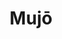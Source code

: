 ---
layout: place
title: "Mujō"
permalink: /georgia/atlanta/mujo.html
stateAbbr: GA
stateName: Georgia
cityName: Atlanta
seo:
  name: "Mujō"
  type: Restaurant
  links: https://www.mujoatl.com/
description: "Mujō serves delicious sushi in Atlanta, Georgia. Try fresh Japanese dishes for a great dining experience. Available for, and dinner."
place_id: ChIJIb9pCKMF9YgRWsQF-tZOGdI
photos:
  - name: >-
      places/ChIJIb9pCKMF9YgRWsQF-tZOGdI/photos/AeeoHcI5RbIHofCljDSes23gEq3gQWYN7-KoZnBpaEPrbbAhYfcME2asWVTPBHgvT8Kfs-ekY6lQKDZ1YAxOHd7UKZ5EwCo7ajLVFn0wJg7gb-qeCeoo4Ni0R5VQ4v8qwBZE5i9dV5N3MJ6aAJGHgun4V7DPCPFR_nCa_V0NJ3YMrTFItMu3nYhwlT-rKOFTvV0nL-WcjAtlNzh_02IK2DkBuG5l82_N15x9KkRmxMZR5-6uVNE4unMYv70fhnwnoTHZkeAJdskoX7I5oput67dhYW_mwVVZaHEP_tzJjDqeU2HafQ
    widthPx: 4800
    heightPx: 3201
    authorAttributions:
      - displayName: Mujō
        uri: https://maps.google.com/maps/contrib/110421072972987459431
        photoUri: >-
          https://lh3.googleusercontent.com/a-/ALV-UjX5W8qy4JhvmQ69Tb2mbKma9G_oDz4Qeiwagsg1eXTF3IO1dPo=s100-p-k-no-mo
    flagContentUri: >-
      https://www.google.com/local/imagery/report/?cb_client=maps_api_places.places_api&image_key=!1e10!2sAF1QipP58i8v7U0IR0_Mi1dHr446ebLJ7RG6YXPNNOuJ&hl=en-US
    googleMapsUri: >-
      https://www.google.com/maps/place//data=!3m4!1e2!3m2!1sAF1QipP58i8v7U0IR0_Mi1dHr446ebLJ7RG6YXPNNOuJ!2e10!4m2!3m1!1s0x88f505a30869bf21:0xd2194ed6fa05c45a
  - name: >-
      places/ChIJIb9pCKMF9YgRWsQF-tZOGdI/photos/AeeoHcLTnRqGg15vv_lioXFrFnwYig-a5SD_0-BNH37_NS8kiUDVmqmF04bhifdKH3yI5i6G_uGDJ-A_hA8M3csxs7RxI5VF_mz9K_jcq43K3LIcaa8eetHwvAH-lF4HGQRGzx1zYkFrIY-H266X9iXDwwlzFH6jJIv3hIdCsNz-1Nc1m8P9gm6K6sb5jsNLKA9N9X0TPhQCqOvoSfIvtF5RnVPFIrNpAviNVBJjrBqqUfQ9_U9-Wr36MRmYgQfpD5thLka9qrJ6COOgskK5IOfE11qvD06AV0tjYFxrFVPtA7B6Yw
    widthPx: 4800
    heightPx: 3201
    authorAttributions:
      - displayName: Mujō
        uri: https://maps.google.com/maps/contrib/110421072972987459431
        photoUri: >-
          https://lh3.googleusercontent.com/a-/ALV-UjX5W8qy4JhvmQ69Tb2mbKma9G_oDz4Qeiwagsg1eXTF3IO1dPo=s100-p-k-no-mo
    flagContentUri: >-
      https://www.google.com/local/imagery/report/?cb_client=maps_api_places.places_api&image_key=!1e10!2sAF1QipOK1H_HZRZO25KPRCXy7IbE78qQvxuUF6gQA4g1&hl=en-US
    googleMapsUri: >-
      https://www.google.com/maps/place//data=!3m4!1e2!3m2!1sAF1QipOK1H_HZRZO25KPRCXy7IbE78qQvxuUF6gQA4g1!2e10!4m2!3m1!1s0x88f505a30869bf21:0xd2194ed6fa05c45a
  - name: >-
      places/ChIJIb9pCKMF9YgRWsQF-tZOGdI/photos/AeeoHcJOnlp8k0GIcW4kaWzF-aVBu4ZeXHU3Jl7z11zxCOjVI6UzPxAxiY8lwzKDGBB9H-MfEBBXi0rEY22GZ3yg-4PgBIhEKrWXVtKhi1VLvK8LlvJrjZJxalL2NN0U_WCwqsFZufforZzn7fDypk2Ii9xejIOLMu_UvAhdEMOWQ5j1MNTQl_RAQ3rq5T5SszIXF0zdN6vwg_iopfF6ahMaKLZeZBJx7_LznjdlB6bLYFNw2m4rUiUJIMecem0dV_ZKsYn0pSljrvw3sSFFawIcrAyf4V5_tqDd8-OW86d6DotTUfaMO4ddoE_68cTTlL_HRY6091UNaRIpOmxGxdLdw4-Y4nwG0Uhkw0KvfjRdB0bARPU112cltjKiDqztvpInIeaFufCzYCs7zut5v-dmYBw2fm9ried9AKlec_YbSvcQjQ
    widthPx: 4032
    heightPx: 3024
    authorAttributions:
      - displayName: Shah Imran
        uri: https://maps.google.com/maps/contrib/109920498748797895660
        photoUri: >-
          https://lh3.googleusercontent.com/a/ACg8ocLfx3p9c-NrPMpW0cWtbheYP6yAi8c51oNwbnEtKw1mMWl9UA=s100-p-k-no-mo
    flagContentUri: >-
      https://www.google.com/local/imagery/report/?cb_client=maps_api_places.places_api&image_key=!1e10!2sCIHM0ogKEICAgICz8vzWCw&hl=en-US
    googleMapsUri: >-
      https://www.google.com/maps/place//data=!3m4!1e2!3m2!1sCIHM0ogKEICAgICz8vzWCw!2e10!4m2!3m1!1s0x88f505a30869bf21:0xd2194ed6fa05c45a
  - name: >-
      places/ChIJIb9pCKMF9YgRWsQF-tZOGdI/photos/AeeoHcI8DOaetwPZtp7iLFTy8_MBkzOK3YHsu4SlmJrzpsOgkDR54YcpcGq9xW_jGn5WDa93HGoUDgqWHLFizQcPmk0KSrdi6mDTlaW31GUVPnX0TY1w8m3ZargPgU17B8DShuiaAef3MZE5n_zGylGZ-brIfkiO-Xt5GJG1mVkd_ZpWoBhv6WTI-n9bwtEVheY8fU96fi3M-ZexCgTduF19fW1iQV31yYAUFG5xDzP9NIZ5IDcmbyRblHYxhub9urNvm6xYiKXhb3HlKelPgFT_-8k6cA8RtKvU0W1nx53_iZPY48txTuxy9mh_dEffVV0UoGq3UV_BXffL3xDqcegtl93IGugbb1Yp_uAIJPP0OCanTB9nZPck4Obf5bOcBqcsCzANLvdYx_vmOZb6WDWCSICPqov_YUo4U-Vi9Lj0myCvNkkg
    widthPx: 4080
    heightPx: 3072
    authorAttributions:
      - displayName: Minh Hua
        uri: https://maps.google.com/maps/contrib/110954217328490809761
        photoUri: >-
          https://lh3.googleusercontent.com/a-/ALV-UjW1dCrAgyNtBQs9FUrfPT5EVcJ0CgDHpYcGKkKCI-zLvEdQUOhy1g=s100-p-k-no-mo
    flagContentUri: >-
      https://www.google.com/local/imagery/report/?cb_client=maps_api_places.places_api&image_key=!1e10!2sCIHM0ogKEICAgIDH66DKyQE&hl=en-US
    googleMapsUri: >-
      https://www.google.com/maps/place//data=!3m4!1e2!3m2!1sCIHM0ogKEICAgIDH66DKyQE!2e10!4m2!3m1!1s0x88f505a30869bf21:0xd2194ed6fa05c45a
  - name: >-
      places/ChIJIb9pCKMF9YgRWsQF-tZOGdI/photos/AeeoHcL_QZOC0rXJFfRCEMEvRMjylxgyU0oCMj3A-PRsOS76QIXL7RtwHFZmr6h-onyh-v3oU1VOZesGG9tx3l9DWmGxqh5g7f-c3icWARE2BY_J792P-sI2i7EAdtdsmzmDBgonVzoFhzJwxw6vTXB8241uuU9Ebx5w0fqsgSvS8-qYR77hPm57AGkMXLRWOUtTk_8xIKuhVBBNWFR33WRZvjwq0hmoOcP-hmJbmn2V5ekxmyKta5zFZmziwFUWlrQTEAEQuMfeBUc_oTSaWc8y0Caf72cssk7dwHzvB_hRGhLBRHlhpo9N3c0Uf0pIzwetOynIzEzrQCRq-rTgLmhYNy0b3hYELBDJyzmotNTeRCL4J75Kn5oV5C02A9sPD5bDCjKgavezaizE21gwKV14fCw4SRrzxq6AIJDPpEXhgZMRuw
    widthPx: 4080
    heightPx: 3072
    authorAttributions:
      - displayName: Minh Hua
        uri: https://maps.google.com/maps/contrib/110954217328490809761
        photoUri: >-
          https://lh3.googleusercontent.com/a-/ALV-UjW1dCrAgyNtBQs9FUrfPT5EVcJ0CgDHpYcGKkKCI-zLvEdQUOhy1g=s100-p-k-no-mo
    flagContentUri: >-
      https://www.google.com/local/imagery/report/?cb_client=maps_api_places.places_api&image_key=!1e10!2sCIHM0ogKEICAgIDHq4-pfg&hl=en-US
    googleMapsUri: >-
      https://www.google.com/maps/place//data=!3m4!1e2!3m2!1sCIHM0ogKEICAgIDHq4-pfg!2e10!4m2!3m1!1s0x88f505a30869bf21:0xd2194ed6fa05c45a
  - name: >-
      places/ChIJIb9pCKMF9YgRWsQF-tZOGdI/photos/AeeoHcIw7Ezg7wbx6HY8i83cQyw7X8ewO0b5GZsounmzemRfUJiJX9sbmx5TsfmLv0Cp5vDF-imjFdqDmWN2CUcUov2tlhWWL6cl6xv-Ji1F4HtlOWXtxLZj8qKJfhKuzEM6nbeGnZF01uBu0eCbYszQtmlEJOBoeHNf4LRUt7S-ZOm90tOUWrFulaYSNi0wj9eX6OV-9KrIpf1kh5O3hPnCDj9Ar6o9r0Tcg6fa6B_HbFr9iZ3bbWKiyCJuPK5bznt31UPgaGq_opji5TR0WGUgXb9ZYqbvln3NDzuWXFfT2IlV935XSILcoiuloCTkqiLRkJTbqT-8etwccmqkaUOw4dPWYYxZxkwXQtxpEspVZg1LY5BCfvCqR-7vyGpt2-jgXMOQ4yTL6vX4jXRX89HMKs4pEZopH03e3Rsfxp163L-MzQ
    widthPx: 4080
    heightPx: 3072
    authorAttributions:
      - displayName: Matt Scrudato
        uri: https://maps.google.com/maps/contrib/102526251669532985481
        photoUri: >-
          https://lh3.googleusercontent.com/a-/ALV-UjXXij6Dtkw8cpW-D-QuvsRzDTcWwKne_eBAgP0AocHY3gfKLxLysg=s100-p-k-no-mo
    flagContentUri: >-
      https://www.google.com/local/imagery/report/?cb_client=maps_api_places.places_api&image_key=!1e10!2sCIHM0ogKEICAgIDv-aHATQ&hl=en-US
    googleMapsUri: >-
      https://www.google.com/maps/place//data=!3m4!1e2!3m2!1sCIHM0ogKEICAgIDv-aHATQ!2e10!4m2!3m1!1s0x88f505a30869bf21:0xd2194ed6fa05c45a
  - name: >-
      places/ChIJIb9pCKMF9YgRWsQF-tZOGdI/photos/AeeoHcI_HO6a1vnvtOSdBrRNLeFZcXeASlBghPmdYIkbIr1UiJqTNvo_DAAiHleAAjcPhSp5IcjQ6VSZ0ADpy9eFuC2G1M-nWiXPxeFSJeASABRON1LYLNPwELVGjmPWsr7CibtzJnlJHAn_JB6I1dKvT-BMGdoYo1LoVrgAae_6lZuhcQP5lj8ds052Pm6D6T55C6Uf7hfzibLUtP00F__725htFM8G5QzpQ-2vg4rT5MqVKvf_oEx7Wsw0EYlbqNu4oCQhaOjThJprwiPaEi3xiLesU4U5dKHvL-AWu59wFkYcBeoE6ypPnJ29xlayeZyFKSeusbIeSPfA8tTMHVyzXgnmAMuUM78U7MVOBk8HjlzEWlSn96iJEuWEFpyutSWC9OarwogFDMx2E6ATmHU6ywY0X7uwEQjWtIOxkaX9pvT6Mg
    widthPx: 4080
    heightPx: 3072
    authorAttributions:
      - displayName: Minh Hua
        uri: https://maps.google.com/maps/contrib/110954217328490809761
        photoUri: >-
          https://lh3.googleusercontent.com/a-/ALV-UjW1dCrAgyNtBQs9FUrfPT5EVcJ0CgDHpYcGKkKCI-zLvEdQUOhy1g=s100-p-k-no-mo
    flagContentUri: >-
      https://www.google.com/local/imagery/report/?cb_client=maps_api_places.places_api&image_key=!1e10!2sCIHM0ogKEICAgIDHq4-pbg&hl=en-US
    googleMapsUri: >-
      https://www.google.com/maps/place//data=!3m4!1e2!3m2!1sCIHM0ogKEICAgIDHq4-pbg!2e10!4m2!3m1!1s0x88f505a30869bf21:0xd2194ed6fa05c45a
  - name: >-
      places/ChIJIb9pCKMF9YgRWsQF-tZOGdI/photos/AeeoHcJgRiaOfCLPDv8KzneYeMJpVMLSq2kydU-J81HVHkpxEVvRJNAXHJ59zfc4re2SfX7CvFNGW5s_BBtg1WRQztJM-rn9-p-PkNDSll8awOJ-Skmgt73RW-S4_XBnOsHp1HikBWXEL6sVJJQl5_wREuIRo2PkPmdEV6AX0k_aB6HvMQFtkF3o5bg5e6RDqTvgAIhyiuMsLm0bnILctH3Q7_FPj0imIZmORer7ZjqL3CxzA0URoBZhpCT31fdpUq609ZDHJzE4kZo6dYfqXfHKyVrVYMf4kHTrYjeq0bazMP1jerBMuWGBKDaCvbX5P8kRitKLO5T8OUBj2QYS-NsN-9ruQaNgtjwsfhzr72nNVyE8PHqpyY5cbkCG3lwUl-o8eJhFDD5SDkDUB4bOvhmL40djJ_I3AEtRRDPi1HNkGXOAT0BA
    widthPx: 4080
    heightPx: 3072
    authorAttributions:
      - displayName: Matt Scrudato
        uri: https://maps.google.com/maps/contrib/102526251669532985481
        photoUri: >-
          https://lh3.googleusercontent.com/a-/ALV-UjXXij6Dtkw8cpW-D-QuvsRzDTcWwKne_eBAgP0AocHY3gfKLxLysg=s100-p-k-no-mo
    flagContentUri: >-
      https://www.google.com/local/imagery/report/?cb_client=maps_api_places.places_api&image_key=!1e10!2sCIHM0ogKEICAgIDv-bGExAE&hl=en-US
    googleMapsUri: >-
      https://www.google.com/maps/place//data=!3m4!1e2!3m2!1sCIHM0ogKEICAgIDv-bGExAE!2e10!4m2!3m1!1s0x88f505a30869bf21:0xd2194ed6fa05c45a
  - name: >-
      places/ChIJIb9pCKMF9YgRWsQF-tZOGdI/photos/AeeoHcIIMrv42Ee8rRTvS6PPOVH80GddJTCze6BT8g2A4Nv6w5K-sPjPkcVHJtzC2RKz8pS8fScp-F2B-Q2aWVS2ZxYobB-vPLbyoFsfZHQlviON5dk-qarb1nw_J7QnADQ2hzqIpC6m0eC8BqgoA0JjSoQIPJL-ji6qG6afTFf3tT2FWKcOX-a9_cacX58o3rXO_ndS6ntslil7FUKeRmylLJHnRLf8KvkHIB2Xlf21u-TvcRndRweyGElE4dDCKbKiQ2vs1IR2hd94ugAjjJ2N8K3ziYna1TMxjkYPqZM23UovpGiotpqv4HKhuwcLVTZfVaknHKOcQUaGMk3ecUxFODOd1pbt6yGc7ExNF0V_S8W27iY7VY20ThNXE9JezPPRJ0OtERp8iwP0X4Jwk1hmY7ekUT2d-YQ-tzRBNMU8J0Xw4w
    widthPx: 4080
    heightPx: 3072
    authorAttributions:
      - displayName: Matt Scrudato
        uri: https://maps.google.com/maps/contrib/102526251669532985481
        photoUri: >-
          https://lh3.googleusercontent.com/a-/ALV-UjXXij6Dtkw8cpW-D-QuvsRzDTcWwKne_eBAgP0AocHY3gfKLxLysg=s100-p-k-no-mo
    flagContentUri: >-
      https://www.google.com/local/imagery/report/?cb_client=maps_api_places.places_api&image_key=!1e10!2sCIHM0ogKEICAgIDv-fGEVw&hl=en-US
    googleMapsUri: >-
      https://www.google.com/maps/place//data=!3m4!1e2!3m2!1sCIHM0ogKEICAgIDv-fGEVw!2e10!4m2!3m1!1s0x88f505a30869bf21:0xd2194ed6fa05c45a
  - name: >-
      places/ChIJIb9pCKMF9YgRWsQF-tZOGdI/photos/AeeoHcK_wAtrDe_l0ATBTpDH6s9NfQbHt1EaGaZoR0BCuooWJVK6NCNCEcbTOOYjFMi5JfDGQHi3g_-Zkhbt26J7F71pIriQTxPSPBRJwgWVV9dojGPk7qFyHHsqaPpYxH3wqT7jZOoOnhM6wTFxJUxuBC-TsOd3P_U1VfFileK3CfhwKDnUCGHJptgJorFtMfiqJ4U6pdoh2jNCZXLYBrx6eGm5JAh3BXFia0yKllnDpwx70SqtAaYxIHRLxCxg4vlNu0vbKRzGtzhLXNgfGHN_oI2fBvXgYK1rYciMVc6D8Mp55v9mkf0ozvXzyob6BJXiZo_XXe1e5EOAqv2afeQ9rxffgklVx5b6sW290HE-5y4IGT0ww71drbY1Yz2ROi3rGeANJwhKVLuGnWlxxNpfXZ3Mc0qbL_yiE59-eRtEpAZ6nQ
    widthPx: 4080
    heightPx: 3072
    authorAttributions:
      - displayName: Matt Scrudato
        uri: https://maps.google.com/maps/contrib/102526251669532985481
        photoUri: >-
          https://lh3.googleusercontent.com/a-/ALV-UjXXij6Dtkw8cpW-D-QuvsRzDTcWwKne_eBAgP0AocHY3gfKLxLysg=s100-p-k-no-mo
    flagContentUri: >-
      https://www.google.com/local/imagery/report/?cb_client=maps_api_places.places_api&image_key=!1e10!2sCIHM0ogKEICAgIDv-cHLcQ&hl=en-US
    googleMapsUri: >-
      https://www.google.com/maps/place//data=!3m4!1e2!3m2!1sCIHM0ogKEICAgIDv-cHLcQ!2e10!4m2!3m1!1s0x88f505a30869bf21:0xd2194ed6fa05c45a
address: 691 14th St NW c, Atlanta, GA 30318, USA
street: 691 14th St NW c
city: Atlanta
state: GA
zip: '30318'
country: USA
neighborhood: Home Park
latitude: '33.786159'
longitude: '-84.411422'
accessibility_options:
  wheelchairAccessibleParking: true
  wheelchairAccessibleEntrance: true
  wheelchairAccessibleRestroom: true
  wheelchairAccessibleSeating: true
business_status: OPERATIONAL
name: Mujō
google_maps_links:
  directionsUri: >-
    https://www.google.com/maps/dir//''/data=!4m7!4m6!1m1!4e2!1m2!1m1!1s0x88f505a30869bf21:0xd2194ed6fa05c45a!3e0
  placeUri: https://maps.google.com/?cid=15139218307607282778
  writeAReviewUri: >-
    https://www.google.com/maps/place//data=!4m3!3m2!1s0x88f505a30869bf21:0xd2194ed6fa05c45a!12e1
  reviewsUri: >-
    https://www.google.com/maps/place//data=!4m4!3m3!1s0x88f505a30869bf21:0xd2194ed6fa05c45a!9m1!1b1
  photosUri: >-
    https://www.google.com/maps/place//data=!4m3!3m2!1s0x88f505a30869bf21:0xd2194ed6fa05c45a!10e5
primary_type: Sushi Restaurant
opening_hours:
  regular: null
  current: null
secondary_opening_hours:
  regular:
    weekdayDescriptions: null
    type: null
  current:
    weekdayDescriptions: null
    type: null
phone: (404) 400-6832
price_level: null
price_range: $100 &ndash; & up
rating: '4.5'
rating_count: 180
website: https://www.mujoatl.com/
reviews:
  - name: >-
      places/ChIJIb9pCKMF9YgRWsQF-tZOGdI/reviews/ChZDSUhNMG9nS0VJQ0FnTURJd05DV0FnEAE
    relativePublishTimeDescription: a week ago
    rating: 5
    text:
      text: >-
        A beautifully crafted progressive meal service.


        It was an inspiring experience. Every bite was delicately prepared right
        in front of us and it’s evident there was a lot of thought placed into
        every single bite.


        Service was detail oriented; I loved that they picked up on me being
        left handed and adjusted their service accordingly.


        The venue is lovely. It’s a joy to sit in front of the chefs and get to
        chat with them about the quality of the food.


        There is valet parking ($10).


        I will say that my only quarrel was with the pricing. I truly value the
        fresh ingredients that are flown in to provide a quality product and the
        experienced chefs that have dedicated themselves to the craft, but they
        could have added 2 more bites to the meal. Would have been perfect
        amount. We did the omakase and ended up adding on a couple things to be
        properly full. I would’ve loved to just get full off the omakase alone
        and not have to fuss with additional things.


        Special shout out to the ice cream! Superb combination!
      languageCode: en
    originalText:
      text: >-
        A beautifully crafted progressive meal service.


        It was an inspiring experience. Every bite was delicately prepared right
        in front of us and it’s evident there was a lot of thought placed into
        every single bite.


        Service was detail oriented; I loved that they picked up on me being
        left handed and adjusted their service accordingly.


        The venue is lovely. It’s a joy to sit in front of the chefs and get to
        chat with them about the quality of the food.


        There is valet parking ($10).


        I will say that my only quarrel was with the pricing. I truly value the
        fresh ingredients that are flown in to provide a quality product and the
        experienced chefs that have dedicated themselves to the craft, but they
        could have added 2 more bites to the meal. Would have been perfect
        amount. We did the omakase and ended up adding on a couple things to be
        properly full. I would’ve loved to just get full off the omakase alone
        and not have to fuss with additional things.


        Special shout out to the ice cream! Superb combination!
      languageCode: en
    authorAttribution:
      displayName: Bebe Bakhtiar
      uri: https://www.google.com/maps/contrib/107661123786706325799/reviews
      photoUri: >-
        https://lh3.googleusercontent.com/a-/ALV-UjWy1O-1pcRhopILd8TtvnyKab_o0FzJBVhUbyma1X66vtDOVvfG=s128-c0x00000000-cc-rp-mo-ba5
    publishTime: '2025-04-06T02:39:49.190203Z'
    flagContentUri: >-
      https://www.google.com/local/review/rap/report?postId=ChZDSUhNMG9nS0VJQ0FnTURJd05DV0FnEAE&d=17924085&t=1
    googleMapsUri: >-
      https://www.google.com/maps/reviews/data=!4m6!14m5!1m4!2m3!1sChZDSUhNMG9nS0VJQ0FnTURJd05DV0FnEAE!2m1!1s0x88f505a30869bf21:0xd2194ed6fa05c45a
  - name: >-
      places/ChIJIb9pCKMF9YgRWsQF-tZOGdI/reviews/ChZDSUhNMG9nS0VJQ0FnTUNJbmZDM0N3EAE
    relativePublishTimeDescription: a week ago
    rating: 5
    text:
      text: >-
        This was my first omakase experience, and Mujo seriously set the bar
        high. From start to finish, everything felt so intentional-the space,
        the service, the wine pairing, and of course, the food. Every dish was
        beautifully presented and full of flavor. We also added foie gras monaka
        (was unreal) and wagyu temaki


        The staff were amazing-so attentive and kind.

        They explained each wine pairing and any question we might have about
        the food. It really added to how special the night felt.


        Highly recommend for anyone looking to enjoy something unforgettable!
        It’s not just dinner, it’s a whole experience
      languageCode: en
    originalText:
      text: >-
        This was my first omakase experience, and Mujo seriously set the bar
        high. From start to finish, everything felt so intentional-the space,
        the service, the wine pairing, and of course, the food. Every dish was
        beautifully presented and full of flavor. We also added foie gras monaka
        (was unreal) and wagyu temaki


        The staff were amazing-so attentive and kind.

        They explained each wine pairing and any question we might have about
        the food. It really added to how special the night felt.


        Highly recommend for anyone looking to enjoy something unforgettable!
        It’s not just dinner, it’s a whole experience
      languageCode: en
    authorAttribution:
      displayName: Pach Reviews
      uri: https://www.google.com/maps/contrib/106366857064079050302/reviews
      photoUri: >-
        https://lh3.googleusercontent.com/a-/ALV-UjV31bIsdIg74gwXaVne87bJWQcK49_dpSV416b1Q_2ROoe2CyY=s128-c0x00000000-cc-rp-mo
    publishTime: '2025-04-04T02:17:39.860482Z'
    flagContentUri: >-
      https://www.google.com/local/review/rap/report?postId=ChZDSUhNMG9nS0VJQ0FnTUNJbmZDM0N3EAE&d=17924085&t=1
    googleMapsUri: >-
      https://www.google.com/maps/reviews/data=!4m6!14m5!1m4!2m3!1sChZDSUhNMG9nS0VJQ0FnTUNJbmZDM0N3EAE!2m1!1s0x88f505a30869bf21:0xd2194ed6fa05c45a
  - name: >-
      places/ChIJIb9pCKMF9YgRWsQF-tZOGdI/reviews/ChZDSUhNMG9nS0VJQ0FnSUQzaGFta1N3EAE
    relativePublishTimeDescription: 4 months ago
    rating: 5
    text:
      text: >-
        We did the private omakase room for 5 and the vibe was perfect. I know
        some Michelin star places that don't offer the private suite, so that
        was nice. Had a really great time. Really good drinks. Really fresh
        sushi. Great experience. Really attentive and knowledgeable chef.
      languageCode: en
    originalText:
      text: >-
        We did the private omakase room for 5 and the vibe was perfect. I know
        some Michelin star places that don't offer the private suite, so that
        was nice. Had a really great time. Really good drinks. Really fresh
        sushi. Great experience. Really attentive and knowledgeable chef.
      languageCode: en
    authorAttribution:
      displayName: Sebastian Garcia
      uri: https://www.google.com/maps/contrib/112161508265747849565/reviews
      photoUri: >-
        https://lh3.googleusercontent.com/a-/ALV-UjX323yw_Gwak3-IyA_1kEHVfg7PNSLM7JbOU0gOvjvOERuHN8DwhQ=s128-c0x00000000-cc-rp-mo-ba5
    publishTime: '2024-11-16T21:31:03.955870Z'
    flagContentUri: >-
      https://www.google.com/local/review/rap/report?postId=ChZDSUhNMG9nS0VJQ0FnSUQzaGFta1N3EAE&d=17924085&t=1
    googleMapsUri: >-
      https://www.google.com/maps/reviews/data=!4m6!14m5!1m4!2m3!1sChZDSUhNMG9nS0VJQ0FnSUQzaGFta1N3EAE!2m1!1s0x88f505a30869bf21:0xd2194ed6fa05c45a
  - name: >-
      places/ChIJIb9pCKMF9YgRWsQF-tZOGdI/reviews/ChdDSUhNMG9nS0VJQ0FnTUNRNFlINXRRRRAB
    relativePublishTimeDescription: a month ago
    rating: 5
    text:
      text: >-
        Mujō was my second omakase ever, a couple months after returning from
        Japan and my first omakase experience in Miyazaki.


        I was blown away from the moment I approached the door and a couple
        staff members welcomed me in. The ambiance was so enjoyable. Elevated,
        elegant, and sophisticated, without being pretentious. This was greatly
        in part to the entire staff’s overwhelming kindness, and the incredible
        playlist (which I learned later was the work of Chef Harris).


        Of course I cannot speak enough of the menu. Every course from the
        omakase was delicious from start to finish.


        To highlight a few, the Japanese egg custard was perfect and always
        feels like a comforting hug. The richness of the egg paired nicely with
        the earthy morel, bright green onions, and umami rich gin-an. The
        bluenose stood out to me, this was my first time experiencing it;
        delicate, buttery, but still light and sweet. Miso soup was well timed
        at the end of the meal, and was a delicious and welcome palate cleanser
        after so much incredible nigiri.


        I cannot end this review without mentioning the dessert. Roasted sesame
        ice cream, with a miso rum caramel, fried pieces of Japanese sweet
        potato, and pieces of puffed rice. Fantastic.
      languageCode: en
    originalText:
      text: >-
        Mujō was my second omakase ever, a couple months after returning from
        Japan and my first omakase experience in Miyazaki.


        I was blown away from the moment I approached the door and a couple
        staff members welcomed me in. The ambiance was so enjoyable. Elevated,
        elegant, and sophisticated, without being pretentious. This was greatly
        in part to the entire staff’s overwhelming kindness, and the incredible
        playlist (which I learned later was the work of Chef Harris).


        Of course I cannot speak enough of the menu. Every course from the
        omakase was delicious from start to finish.


        To highlight a few, the Japanese egg custard was perfect and always
        feels like a comforting hug. The richness of the egg paired nicely with
        the earthy morel, bright green onions, and umami rich gin-an. The
        bluenose stood out to me, this was my first time experiencing it;
        delicate, buttery, but still light and sweet. Miso soup was well timed
        at the end of the meal, and was a delicious and welcome palate cleanser
        after so much incredible nigiri.


        I cannot end this review without mentioning the dessert. Roasted sesame
        ice cream, with a miso rum caramel, fried pieces of Japanese sweet
        potato, and pieces of puffed rice. Fantastic.
      languageCode: en
    authorAttribution:
      displayName: Alex Nix
      uri: https://www.google.com/maps/contrib/100728254728366059992/reviews
      photoUri: >-
        https://lh3.googleusercontent.com/a-/ALV-UjVE_wm2Vmn27h2F9IQaOvuQ6izLyrl4TyiB-x9D_FH11KjpruaWGQ=s128-c0x00000000-cc-rp-mo-ba3
    publishTime: '2025-03-05T01:13:04.233446Z'
    flagContentUri: >-
      https://www.google.com/local/review/rap/report?postId=ChdDSUhNMG9nS0VJQ0FnTUNRNFlINXRRRRAB&d=17924085&t=1
    googleMapsUri: >-
      https://www.google.com/maps/reviews/data=!4m6!14m5!1m4!2m3!1sChdDSUhNMG9nS0VJQ0FnTUNRNFlINXRRRRAB!2m1!1s0x88f505a30869bf21:0xd2194ed6fa05c45a
  - name: >-
      places/ChIJIb9pCKMF9YgRWsQF-tZOGdI/reviews/ChZDSUhNMG9nS0VJQ0FnSUQzNzVpS0l3EAE
    relativePublishTimeDescription: 4 months ago
    rating: 5
    text:
      text: >-
        One of the best dinning experiences I have had. The food was fresh and
        delicious. I can not wait to come back. Service was impeccable.


        If you get the beverage pairing, get ready for story time, it was super
        informative and I found it entertaining. We added Wagyu Temaki Beef
        Tataki, Caviar Service and I LOVED the Foie Gras Monaka!!!!!!

        But let me tell you the bestest thing and personal favorite was THE
        DESSERT, OBSESSED. It was an overall spectacular evening. Thank you all
        so much! It was amazing :) oh and they have heated toilet seats 😅


        So I accidentally went to the place

        next door, so don’t make my mistake.

        I recommend the restaurant next door

        ask you if you had reservations at Mujō.


        Thank you all again!
      languageCode: en
    originalText:
      text: >-
        One of the best dinning experiences I have had. The food was fresh and
        delicious. I can not wait to come back. Service was impeccable.


        If you get the beverage pairing, get ready for story time, it was super
        informative and I found it entertaining. We added Wagyu Temaki Beef
        Tataki, Caviar Service and I LOVED the Foie Gras Monaka!!!!!!

        But let me tell you the bestest thing and personal favorite was THE
        DESSERT, OBSESSED. It was an overall spectacular evening. Thank you all
        so much! It was amazing :) oh and they have heated toilet seats 😅


        So I accidentally went to the place

        next door, so don’t make my mistake.

        I recommend the restaurant next door

        ask you if you had reservations at Mujō.


        Thank you all again!
      languageCode: en
    authorAttribution:
      displayName: Diana Khatib
      uri: https://www.google.com/maps/contrib/104066120995322966925/reviews
      photoUri: >-
        https://lh3.googleusercontent.com/a-/ALV-UjU-OCXhvWKjf1PgaB_Cpvd0UBdxLG3cIhg6eKnE1vVX91h8TC_f=s128-c0x00000000-cc-rp-mo-ba4
    publishTime: '2024-11-20T08:21:11.594357Z'
    flagContentUri: >-
      https://www.google.com/local/review/rap/report?postId=ChZDSUhNMG9nS0VJQ0FnSUQzNzVpS0l3EAE&d=17924085&t=1
    googleMapsUri: >-
      https://www.google.com/maps/reviews/data=!4m6!14m5!1m4!2m3!1sChZDSUhNMG9nS0VJQ0FnSUQzNzVpS0l3EAE!2m1!1s0x88f505a30869bf21:0xd2194ed6fa05c45a
parking_options:
  valetParking: true
payment_options:
  acceptsCreditCards: true
  acceptsDebitCards: true
  acceptsCashOnly: false
  acceptsNfc: true
allow_dogs: null
curbside_pickup: false
delivery: false
dine_in: true
good_for_children: false
good_for_groups: null
good_for_sports: false
live_music: false
menu_for_children: false
outdoor_seating: false
reservable: true
restroom: true
serves_beer: true
serves_breakfast: false
serves_brunch: false
serves_cocktails: true
serves_coffee: null
serves_dinner: true
serves_dessert: true
serves_lunch: false
serves_vegetarian_food: null
serves_wine: true
takeout: false
summary: null

---